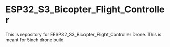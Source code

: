 # ESP32_S3_Bicopter_Flight_Controller
This is repository for EESP32_S3_Bicopter_Flight_Controller Drone. This is meant for 5inch drone build
